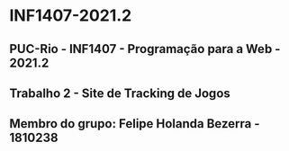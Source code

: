 # INF1407-2021.2 
PUC-Rio - INF1407 - Programação para a Web - 2021.2
---
## Trabalho 2 - Site de Tracking de Jogos
## Membro do grupo: Felipe Holanda Bezerra - 1810238
